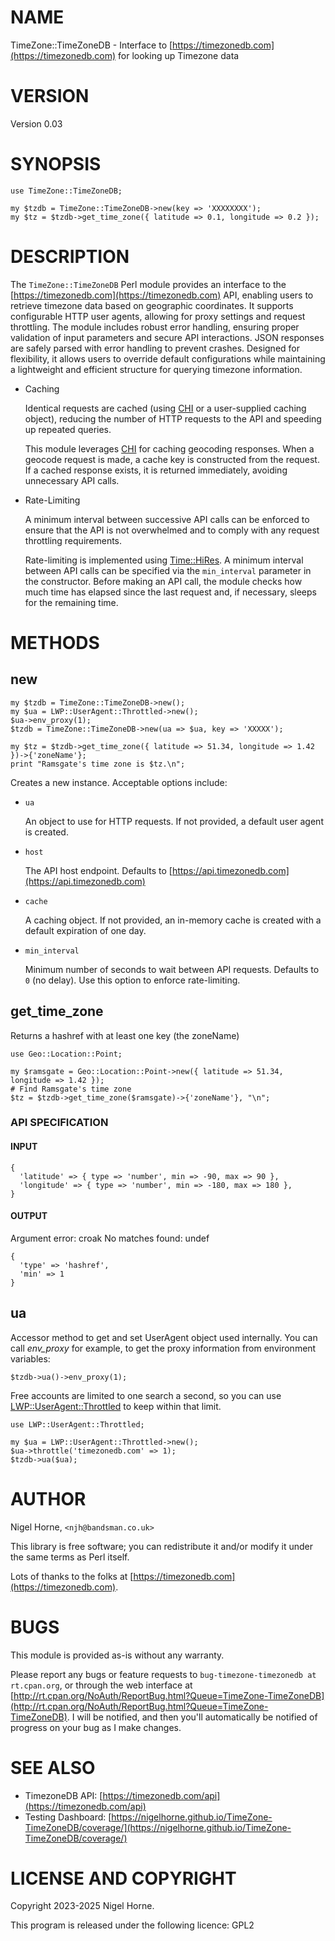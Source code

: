 # NAME

TimeZone::TimeZoneDB - Interface to [https://timezonedb.com](https://timezonedb.com) for looking up Timezone data

# VERSION

Version 0.03

# SYNOPSIS

    use TimeZone::TimeZoneDB;

    my $tzdb = TimeZone::TimeZoneDB->new(key => 'XXXXXXXX');
    my $tz = $tzdb->get_time_zone({ latitude => 0.1, longitude => 0.2 });

# DESCRIPTION

The `TimeZone::TimeZoneDB` Perl module provides an interface to the [https://timezonedb.com](https://timezonedb.com) API,
enabling users to retrieve timezone data based on geographic coordinates.
It supports configurable HTTP user agents, allowing for proxy settings and request throttling.
The module includes robust error handling, ensuring proper validation of input parameters and secure API interactions.
JSON responses are safely parsed with error handling to prevent crashes.
Designed for flexibility,
it allows users to override default configurations while maintaining a lightweight and efficient structure for querying timezone information.

- Caching

    Identical requests are cached (using [CHI](https://metacpan.org/pod/CHI) or a user-supplied caching object),
    reducing the number of HTTP requests to the API and speeding up repeated queries.

    This module leverages [CHI](https://metacpan.org/pod/CHI) for caching geocoding responses.
    When a geocode request is made,
    a cache key is constructed from the request.
    If a cached response exists,
    it is returned immediately,
    avoiding unnecessary API calls.

- Rate-Limiting

    A minimum interval between successive API calls can be enforced to ensure that the API is not overwhelmed and to comply with any request throttling requirements.

    Rate-limiting is implemented using [Time::HiRes](https://metacpan.org/pod/Time%3A%3AHiRes).
    A minimum interval between API
    calls can be specified via the `min_interval` parameter in the constructor.
    Before making an API call,
    the module checks how much time has elapsed since the
    last request and,
    if necessary,
    sleeps for the remaining time.

# METHODS

## new

    my $tzdb = TimeZone::TimeZoneDB->new();
    my $ua = LWP::UserAgent::Throttled->new();
    $ua->env_proxy(1);
    $tzdb = TimeZone::TimeZoneDB->new(ua => $ua, key => 'XXXXX');

    my $tz = $tzdb->get_time_zone({ latitude => 51.34, longitude => 1.42 })->{'zoneName'};
    print "Ramsgate's time zone is $tz.\n";

Creates a new instance. Acceptable options include:

- `ua`

    An object to use for HTTP requests.
    If not provided, a default user agent is created.

- `host`

    The API host endpoint.
    Defaults to [https://api.timezonedb.com](https://api.timezonedb.com)

- `cache`

    A caching object.
    If not provided,
    an in-memory cache is created with a default expiration of one day.

- `min_interval`

    Minimum number of seconds to wait between API requests.
    Defaults to `0` (no delay).
    Use this option to enforce rate-limiting.

## get\_time\_zone

Returns a hashref with at least one key (the zoneName)

    use Geo::Location::Point;

    my $ramsgate = Geo::Location::Point->new({ latitude => 51.34, longitude => 1.42 });
    # Find Ramsgate's time zone
    $tz = $tzdb->get_time_zone($ramsgate)->{'zoneName'}, "\n";

### API SPECIFICATION

#### INPUT

    {
      'latitude' => { type => 'number', min => -90, max => 90 },
      'longitude' => { type => 'number', min => -180, max => 180 },
    }

#### OUTPUT

Argument error: croak
No matches found: undef

    {
      'type' => 'hashref',
      'min' => 1
    }

## ua

Accessor method to get and set UserAgent object used internally. You
can call _env\_proxy_ for example, to get the proxy information from
environment variables:

    $tzdb->ua()->env_proxy(1);

Free accounts are limited to one search a second,
so you can use [LWP::UserAgent::Throttled](https://metacpan.org/pod/LWP%3A%3AUserAgent%3A%3AThrottled) to keep within that limit.

    use LWP::UserAgent::Throttled;

    my $ua = LWP::UserAgent::Throttled->new();
    $ua->throttle('timezonedb.com' => 1);
    $tzdb->ua($ua);

# AUTHOR

Nigel Horne, `<njh@bandsman.co.uk>`

This library is free software; you can redistribute it and/or modify
it under the same terms as Perl itself.

Lots of thanks to the folks at [https://timezonedb.com](https://timezonedb.com).

# BUGS

This module is provided as-is without any warranty.

Please report any bugs or feature requests to `bug-timezone-timezonedb at rt.cpan.org`,
or through the web interface at
[http://rt.cpan.org/NoAuth/ReportBug.html?Queue=TimeZone-TimeZoneDB](http://rt.cpan.org/NoAuth/ReportBug.html?Queue=TimeZone-TimeZoneDB).
I will be notified, and then you'll
automatically be notified of progress on your bug as I make changes.

# SEE ALSO

- TimezoneDB API: [https://timezonedb.com/api](https://timezonedb.com/api)
- Testing Dashboard: [https://nigelhorne.github.io/TimeZone-TimeZoneDB/coverage/](https://nigelhorne.github.io/TimeZone-TimeZoneDB/coverage/)

# LICENSE AND COPYRIGHT

Copyright 2023-2025 Nigel Horne.

This program is released under the following licence: GPL2
